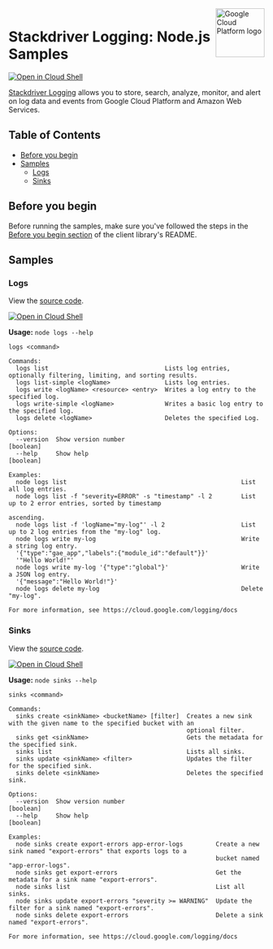 <img src="https://avatars2.githubusercontent.com/u/2810941?v=3&s=96" alt="Google Cloud Platform logo" title="Google Cloud Platform" align="right" height="96" width="96"/>

# Stackdriver Logging: Node.js Samples

[![Open in Cloud Shell][shell_img]][shell_link]

[Stackdriver Logging](https://cloud.google.com/logging/docs) allows you to store, search, analyze, monitor, and alert on log data and events from Google Cloud Platform and Amazon Web Services.

## Table of Contents

* [Before you begin](#before-you-begin)
* [Samples](#samples)
  * [Logs](#logs)
  * [Sinks](#sinks)

## Before you begin

Before running the samples, make sure you've followed the steps in the
[Before you begin section](../README.md#before-you-begin) of the client
library's README.

## Samples

### Logs

View the [source code][logs_0_code].

[![Open in Cloud Shell][shell_img]](https://console.cloud.google.com/cloudshell/open?git_repo=https://github.com/googleapis/nodejs-logging&page=editor&open_in_editor=samples/logs.js,samples/README.md)

__Usage:__ `node logs --help`

```
logs <command>

Commands:
  logs list                                Lists log entries, optionally filtering, limiting, and sorting results.
  logs list-simple <logName>               Lists log entries.
  logs write <logName> <resource> <entry>  Writes a log entry to the specified log.
  logs write-simple <logName>              Writes a basic log entry to the specified log.
  logs delete <logName>                    Deletes the specified Log.

Options:
  --version  Show version number                                                                               [boolean]
  --help     Show help                                                                                         [boolean]

Examples:
  node logs list                                                List all log entries.
  node logs list -f "severity=ERROR" -s "timestamp" -l 2        List up to 2 error entries, sorted by timestamp
                                                                ascending.
  node logs list -f 'logName="my-log"' -l 2                     List up to 2 log entries from the "my-log" log.
  node logs write my-log                                        Write a string log entry.
  '{"type":"gae_app","labels":{"module_id":"default"}}'
  '"Hello World!"'
  node logs write my-log '{"type":"global"}'                    Write a JSON log entry.
  '{"message":"Hello World!"}'
  node logs delete my-log                                       Delete "my-log".

For more information, see https://cloud.google.com/logging/docs
```

[logs_0_docs]: https://cloud.google.com/logging/docs
[logs_0_code]: logs.js

### Sinks

View the [source code][sinks_1_code].

[![Open in Cloud Shell][shell_img]](https://console.cloud.google.com/cloudshell/open?git_repo=https://github.com/googleapis/nodejs-logging&page=editor&open_in_editor=samples/sinks.js,samples/README.md)

__Usage:__ `node sinks --help`

```
sinks <command>

Commands:
  sinks create <sinkName> <bucketName> [filter]  Creates a new sink with the given name to the specified bucket with an
                                                 optional filter.
  sinks get <sinkName>                           Gets the metadata for the specified sink.
  sinks list                                     Lists all sinks.
  sinks update <sinkName> <filter>               Updates the filter for the specified sink.
  sinks delete <sinkName>                        Deletes the specified sink.

Options:
  --version  Show version number                                                                               [boolean]
  --help     Show help                                                                                         [boolean]

Examples:
  node sinks create export-errors app-error-logs         Create a new sink named "export-errors" that exports logs to a
                                                         bucket named "app-error-logs".
  node sinks get export-errors                           Get the metadata for a sink name "export-errors".
  node sinks list                                        List all sinks.
  node sinks update export-errors "severity >= WARNING"  Update the filter for a sink named "export-errors".
  node sinks delete export-errors                        Delete a sink named "export-errors".

For more information, see https://cloud.google.com/logging/docs
```

[sinks_1_docs]: https://cloud.google.com/logging/docs
[sinks_1_code]: sinks.js

[shell_img]: //gstatic.com/cloudssh/images/open-btn.png
[shell_link]: https://console.cloud.google.com/cloudshell/open?git_repo=https://github.com/googleapis/nodejs-logging&page=editor&open_in_editor=samples/README.md
